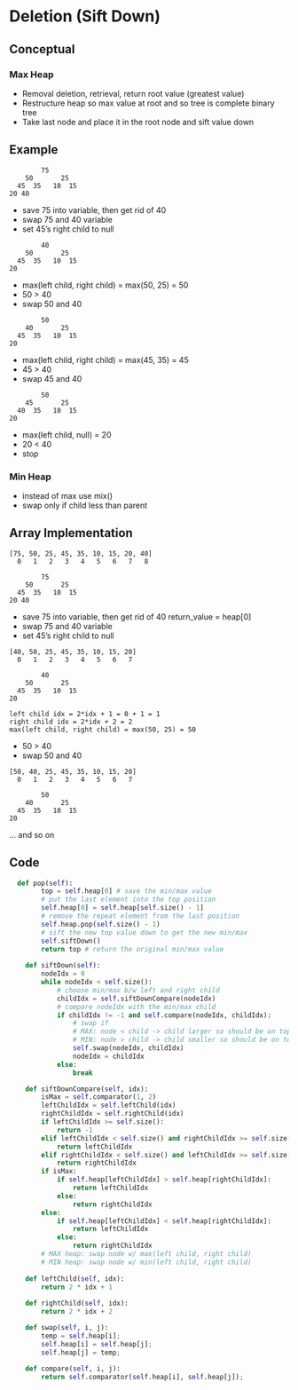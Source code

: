 # Deletion (Sift Down)
## Conceptual
### Max Heap 
* Removal deletion, retrieval, return root value (greatest value)
* Restructure heap so max value at root and so tree is complete binary tree
* Take last node and place it in the root node and sift value down
## Example
```
        75
    50       25
  45  35   10  15
20 40
```
* save 75 into variable, then get rid of 40 
* swap 75 and 40 variable 
* set 45’s right child to null
```
        40
    50       25
  45  35   10  15
20
```
* max(left child, right child) = max(50, 25) = 50
* 50 > 40 
* swap 50 and 40
```
        50
    40       25
  45  35   10  15
20
```
* max(left child, right child) = max(45, 35) = 45
* 45 > 40 
* swap 45 and 40
```
        50
    45       25
  40  35   10  15
20
```
* max(left child, null) = 20
* 20 < 40
* stop
### Min Heap
* instead of max use mix()
* swap only if child less than parent
## Array Implementation
```
[75, 50, 25, 45, 35, 10, 15, 20, 40]
  0   1   2   3   4   5   6   7   8

        75
    50       25
  45  35   10  15
20 40
```
* save 75 into variable, then get rid of 40  return_value  = heap[0]
* swap 75 and 40 variable 
* set 45’s right child to null
```
[40, 50, 25, 45, 35, 10, 15, 20]
  0   1   2   3   4   5   6   7 

        40
    50       25
  45  35   10  15
20

left child idx = 2*idx + 1 = 0 + 1 = 1
right child idx = 2*idx + 2 = 2
max(left child, right child) = max(50, 25) = 50
```
* 50 > 40 
* swap 50 and 40
```
[50, 40, 25, 45, 35, 10, 15, 20]
  0   1   2   3   4   5   6   7 

        50
    40       25
  45  35   10  15
20
```
... and so on 
## Code
```Python
  def pop(self):
        top = self.heap[0] # save the min/max value
        # put the last element into the top position
        self.heap[0] = self.heap[self.size() - 1]
        # remove the repeat element from the last position
        self.heap.pop(self.size() - 1)
        # sift the new top value down to get the new min/max
        self.siftDown()
        return top # return the original min/max value
       
    def siftDown(self):
        nodeIdx = 0
        while nodeIdx < self.size():
            # choose min/max b/w left and right child
            childIdx = self.siftDownCompare(nodeIdx)
            # compare nodeIdx with the min/max child
            if childIdx != -1 and self.compare(nodeIdx, childIdx):
                # swap if
                # MAX: node < child -> child larger so should be on top
                # MIN: node > child -> child smaller so should be on top
                self.swap(nodeIdx, childIdx)
                nodeIdx = childIdx
            else:
                break

    def siftDownCompare(self, idx):
        isMax = self.comparator(1, 2)
        leftChildIdx = self.leftChild(idx)
        rightChildIdx = self.rightChild(idx)
        if leftChildIdx >= self.size():
            return -1
        elif leftChildIdx < self.size() and rightChildIdx >= self.size():
            return leftChildIdx
        elif rightChildIdx < self.size() and leftChildIdx >= self.size():
            return rightChildIdx
        if isMax:
            if self.heap[leftChildIdx] > self.heap[rightChildIdx]:
                return leftChildIdx
            else:
                return rightChildIdx
        else:
            if self.heap[leftChildIdx] < self.heap[rightChildIdx]:
                return leftChildIdx
            else:
                return rightChildIdx
        # MAX heap: swap node w/ max(left child, right child)
        # MIN heap: swap node w/ min(left child, right child)
    
    def leftChild(self, idx):
        return 2 * idx + 1
 
    def rightChild(self, idx):
        return 2 * idx + 2

    def swap(self, i, j):
        temp = self.heap[i];  
        self.heap[i] = self.heap[j];
        self.heap[j] = temp;
 
    def compare(self, i, j):
        return self.comparator(self.heap[i], self.heap[j]);
```